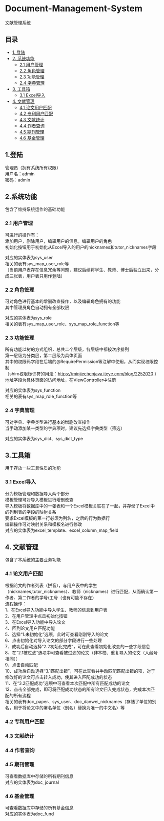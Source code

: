 # Document-Management-System

文献管理系统

## 目录

* [1. 登陆](#1.登陆)
* [2. 系统功能](#2系统功能)
  * [2.1 用户管理](#21-用户管理)
  * [2.2 角色管理](#22-角色管理)
  * [2.3 功能管理](#23-功能管理)
  * [2.4 字典管理](#24-字典管理)
* [3. 工具箱](#3工具箱)
  * [3.1 Excel导入](#31-Excel导入)
* [4. 文献管理](#4文献管理)
  * [4.1 论文用户匹配](#41-论文用户匹配)
  * [4.2 专利用户匹配](#42-专利用户匹配)
  * [4.3 文献统计](#43-文献统计)
  * [4.4 作者查询](#44-作者查询)
  * [4.5 期刊管理](#45-期刊管理)
  * [4.6 基金管理](#46-基金管理)

## 1.登陆

管理员（拥有系统所有权限）\
用户名：admin \
密码：admin

## 2.系统功能

包含了维持系统运作的基础功能

### 2.1 用户管理

可进行的操作有：\
添加用户，删除用户，编辑用户的信息，编辑用户的角色 \
初始化按钮用于初始化从Excel导入的用户的nicknames和tutor_nicknames字段

对应的实体表为sys_user \
相关的表有sys_map_user_role等 \
（当前用户表存在信息冗余等问题，建议后续将学生、教师、博士后独立出来，分成三张表，用户表只用作登陆）

### 2.2 角色管理

可对角色进行基本的增删改查操作，以及编辑角色拥有的功能 \
其中管理员角色自动拥有全部权限

对应的实体表为sys_role \
相关的表有sys_map_user_role、sys_map_role_function等

### 2.3 功能管理

所有功能以树的方式组织，总共二个层级，各层级中都按次序排列 \
第一层级为分类层，第二层级为具体页面 \
其中的权限码字段在后端的@RequirePermission等注解中使用，从而实现权限控制\
（shiro权限标识符的用法：<https://minjiechenjava.iteye.com/blog/2252020> ） \
地址字段为具体页面的访问地址，在ViewController中注册

对应的实体表为sys_function \
相关的表有sys_map_role_function等

### 2.4 字典管理

可对字典、字典类型进行基本的增删改查操作 \
当手动添加某一类型的字典项时，建议先选择字典类型（筛选）

对应的实体表为sys_dict、sys_dict_type

## 3.工具箱

用于存放一些工具性质的功能

### 3.1 Excel导入

分为模板管理和数据导入两个部分 \
模板管理可对导入模板进行增删改查 \
导入模板将数据库中的一张表和一个Excel模板关联在了一起，并存储了Excel中的列到表的字段的映射关系 \
要求Excel模板的第一行必须为列名，之后的行为数据行 \
编辑操作可对映射关系和模板名进行修改\
对应的实体表为excel_template、excel_column_map_field

## 4. 文献管理

包含了本系统的主要业务功能

### 4.1 论文用户匹配

根据论文的作者列表（拼音），与用户表中的学生（nicknames,tutor_nicknames）、教师（nicknames）进行匹配，从而确认第一作者、第二作者的学号/工号（也有可能不存在） \
流程操作：\
1、在Excel导入功能中导入学生、教师的信息到用户表 \
2、在用户管理中点击初始化按钮 \
3、在Excel导入功能中导入论文 \
4、回到论文用户匹配功能 \
5、选择“1.未初始化”选项，此时可查看刚刚导入的论文 \
6、点击初始化对导入论文的部分字段进行一些处理 \
7、成功后自动选择“2.2初始化完成”，可在此查看初始化改变的一些字段信息 \
8、在“2.1被过滤”选项中可查看被过滤的论文（非本校、重复导入的论文（入藏号相同）） \
9、点击自动匹配 \
10、成功后自动选择“3.1匹配出错”，可在此查看并手动匹配匹配出错的项，对于修改好的论文可点击转入成功，使其进入匹配成功的状态 \
11、在“3.2匹配成功”选项中可查看本次匹配中所有匹配成功的论文 \
12、点击全部完成，即可将匹配成功状态的所有论文归入完成状态，完成本次匹配的所有流程\
相关的表有doc_paper、sys_user、doc_danwei_nicknames（存储了单位的别名，用于将论文中的署名单位（别名）替换为唯一的中文名）等

### 4.2 专利用户匹配

### 4.3 文献统计

### 4.4 作者查询

### 4.5 期刊管理

可查看数据库中存储的所有期刊信息\
对应的实体表为doc_journal

### 4.6 基金管理

可查看数据库中存储的所有基金信息\
对应的实体表为doc_fund
